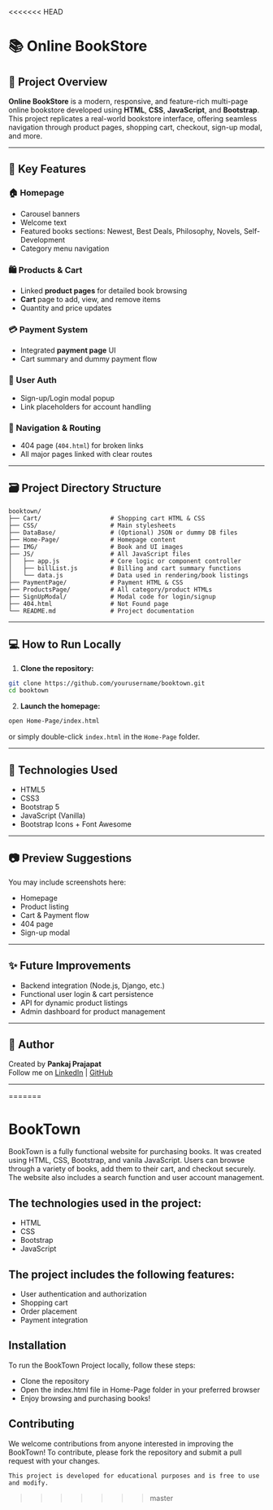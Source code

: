 <<<<<<< HEAD
# 📚 Online BookStore

## 🧾 Project Overview

**Online BookStore** is a modern, responsive, and feature-rich multi-page online bookstore developed using **HTML**, **CSS**, **JavaScript**, and **Bootstrap**. This project replicates a real-world bookstore interface, offering seamless navigation through product pages, shopping cart, checkout, sign-up modal, and more.

---

## 🚀 Key Features

### 🏠 Homepage
- Carousel banners
- Welcome text
- Featured books sections: Newest, Best Deals, Philosophy, Novels, Self-Development
- Category menu navigation

### 🛍️ Products & Cart
- Linked **product pages** for detailed book browsing
- **Cart** page to add, view, and remove items
- Quantity and price updates

### 💳 Payment System
- Integrated **payment page** UI
- Cart summary and dummy payment flow

### 👤 User Auth
- Sign-up/Login modal popup
- Link placeholders for account handling

### 🧭 Navigation & Routing
- 404 page (`404.html`) for broken links
- All major pages linked with clear routes

---

## 🗃️ Project Directory Structure

```
booktown/
├── Cart/                   # Shopping cart HTML & CSS
├── CSS/                    # Main stylesheets
├── DataBase/               # (Optional) JSON or dummy DB files
├── Home-Page/              # Homepage content
├── IMG/                    # Book and UI images
├── JS/                     # All JavaScript files
│   ├── app.js              # Core logic or component controller
│   ├── billList.js         # Billing and cart summary functions
│   └── data.js             # Data used in rendering/book listings
├── PaymentPage/            # Payment HTML & CSS
├── ProductsPage/           # All category/product HTMLs
├── SignUpModal/            # Modal code for login/signup
├── 404.html                # Not Found page
└── README.md               # Project documentation
```

---

## 💻 How to Run Locally

1. **Clone the repository:**
```bash
git clone https://github.com/yourusername/booktown.git
cd booktown
```

2. **Launch the homepage:**
```bash
open Home-Page/index.html
```
or simply double-click `index.html` in the `Home-Page` folder.

---

## 🧰 Technologies Used

- HTML5
- CSS3
- Bootstrap 5
- JavaScript (Vanilla)
- Bootstrap Icons + Font Awesome

---

## 📷 Preview Suggestions

You may include screenshots here:
- Homepage
- Product listing
- Cart & Payment flow
- 404 page
- Sign-up modal

---

## ✨ Future Improvements

- Backend integration (Node.js, Django, etc.)
- Functional user login & cart persistence
- API for dynamic product listings
- Admin dashboard for product management

---

## 🙌 Author

Created by **Pankaj Prajapat**  
Follow me on [LinkedIn](www.linkedin.com/in/pankajprajapat367) | [GitHub]([https://github.com](https://github.com/Pankaj-Prajapat367))

---
=======
# BookTown

BookTown is a fully functional website for purchasing books. It was created using HTML, CSS, Bootstrap, and vanila JavaScript. Users can browse through a variety of books, add them to their cart, and checkout securely. The website also includes a search function and user account management.

## The technologies used in the project:

- HTML
- CSS
- Bootstrap
- JavaScript

## The project includes the following features:

- User authentication and authorization
- Shopping cart
- Order placement
- Payment integration

## Installation
To run the BookTown Project locally, follow these steps:

- Clone the repository
- Open the index.html file in Home-Page folder in your preferred browser
- Enjoy browsing and purchasing books!

## Contributing
We welcome contributions from anyone interested in improving the BookTown! To contribute, please fork the repository and submit a pull request with your changes.

`This project is developed for educational purposes and is free to use and modify.`
>>>>>>> master
